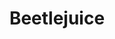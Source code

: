 ---
title: Beetlejuice
poster: /assets/uploads/beetlejuice.jpg
header: ''
description: A musical comedy based on the Tim Burton's fan-favorite film.
theater: Cadillac Winter Garden Theatre
preview: '2019-03-18'
opening: '2019-04-25'
closing: '2020-06-06'
tonyaward: false
criticspick: false
trailer: 'https://www.youtube.com/watch?v=KIY3Cxz37ag'
website: 'https://beetlejuicebroadway.com/'
tickets:
  - highlight: true
    info: 'http://www.beetlejuicelottery.com/'
    title: $43 Lottery
    type: digitalLottery
  - highlight: false
    info: >-
      On sale when the Winter Garden Theatre box office opens at 10 AM
      Monday–Saturday, noon Sunday, on a first-come, first-served basis. Cash or
      credit, 2 tickets per peerson max. Seat Locations determined at the
      discretion of the box office.
    title: $43 Rush
    type: rush
  - highlight: false
    info: 'https://www.telecharge.com/Broadway/Beetlejuice/Ticket'
    title: $59-$300
    type: regular
---